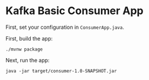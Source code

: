 # Kafka Basic Consumer App

First, set your configuration in `ConsumerApp.java`.

First, build the app:

```
./mvnw package
```

Next, run the app:

```
java -jar target/consumer-1.0-SNAPSHOT.jar
```